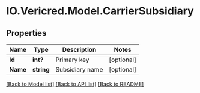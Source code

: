 # IO.Vericred.Model.CarrierSubsidiary
## Properties

Name | Type | Description | Notes
------------ | ------------- | ------------- | -------------
**Id** | **int?** | Primary key | [optional] 
**Name** | **string** | Subsidiary name | [optional] 

[[Back to Model list]](../README.md#documentation-for-models) [[Back to API list]](../README.md#documentation-for-api-endpoints) [[Back to README]](../README.md)

